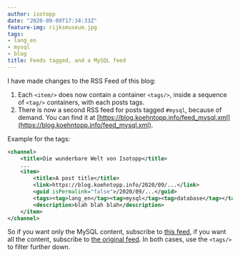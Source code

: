 ```yaml
---
author: isotopp
date: "2020-09-09T17:34:33Z"
feature-img: rijksmuseum.jpg
tags:
- lang_en
- mysql
- blog
title: Feeds tagged, and a MySQL feed
---
```

I have made changes to the RSS Feed of this blog:

1. Each `<item/>` does now contain a container `<tags/>`, inside a sequence of `<tag/>` containers, with each posts tags.
2. There is now a second RSS feed for posts tagged `#mysql`, because of demand. You can find it at [https://blog.koehntopp.info/feed_mysql.xml](https://blog.koehntopp.info/feed_mysql.xml).

Example for the tags:

```xml
<channel>
	<title>Die wunderbare Welt von Isotopp</title>
	...
	<item>
		<title>A post title</title>
		<link>https://blog.koehntopp.info/2020/09/...</link>
		<guid isPermalink="false">/2020/09/...</guid>
		<tags><tag>lang_en</tag><tag>mysql</tag><tag>database</tag></tags>
		<description>blah blah blah</description>
	</item>
</channel>
```

So if you want only the MySQL content, subscribe to [this feed](https://blog.koehntopp.info/feed_mysql.xml), if you want all the content, subscribe to [the original feed](https://blog.koehntopp.info/feed.xml). In both cases, use the `<tags/>` to filter further down.
